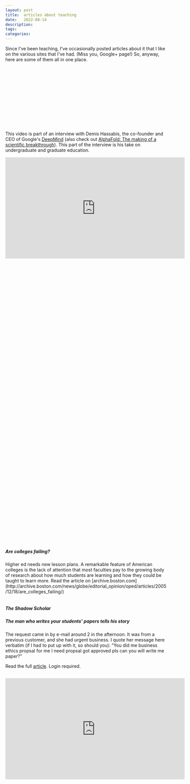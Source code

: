 ```yaml
---
layout: post
title:  articles about teaching
date:   2022-08-14
description: 
tags: 
categories: 
---
```


Since I've been teaching, I've occasionally posted articles about it that I like on the various sites that I've had. (Miss you, Google+ page!) So, anyway, here are some of them all in one place. 

<hr style="opacity:0">

<div class="iframely-embed"><div class="iframely-responsive" style="height: 140px; padding-bottom: 0;"><a href="https://www.wired.com/2013/10/free-thinkers/" data-iframely-url="//iframely.net/A48sokJ?card=small"></a></div></div><script async src="//iframely.net/embed.js" charset="utf-8"></script>

&nbsp;

This video is part of an interview with Demis Hassabis, the co-founder and CEO of Google's [DeepMind](https://www.youtube.com/channel/UCP7jMXSY2xbc3KCAE0MHQ-A) (also check out [AlphaFold: The making of a scientific breakthrough](https://youtu.be/gg7WjuFs8F4)). This part of the interview is his take on undergraduate and graduate education.

<iframe width="560" height="315" src="https://www.youtube.com/embed/1X7Koxx4qJE?start=2113" title="YouTube video player" frameborder="0" allow="accelerometer; autoplay; clipboard-write; encrypted-media; gyroscope; picture-in-picture" allowfullscreen></iframe>

&nbsp;


<div class="iframely-embed"><div class="iframely-responsive" style="height: 140px; padding-bottom: 0;"><a href="https://www.npr.org/sections/health-shots/2012/11/12/164793058/struggle-for-smarts-how-eastern-and-western-cultures-tackle-learning" data-iframely-url="//iframely.net/3sh2Tnm?card=small"></a></div></div><script async src="//iframely.net/embed.js" charset="utf-8"></script>


<div class="iframely-embed"><div class="iframely-responsive" style="height: 140px; padding-bottom: 0;"><a href="https://www.wsj.com/articles/the-case-for-a-college-exit-exam-11628690410" data-iframely-url="//iframely.net/Xm2iuRb?card=small"></a></div></div><script async src="//iframely.net/embed.js"></script>


<div class="iframely-embed"><div class="iframely-responsive" style="padding-bottom: 56.25%; padding-top: 120px;"><a href="https://www.nytimes.com/2017/12/03/opinion/lost-einsteins-innovation-inequality.html" data-iframely-url="//cdn.iframe.ly/api/iframe?media=0&url=https%3A%2F%2Fwww.nytimes.com%2F2017%2F12%2F03%2Fopinion%2Flost-einsteins-innovation-inequality.html&key=681ecff6a27093061ce9f2d441604d33"></a></div></div><script async src="//cdn.iframe.ly/embed.js" charset="utf-8"></script>



<div class="iframely-embed"><div class="iframely-responsive" style="height: 140px; padding-bottom: 0;"><a href="https://www.wired.com/2013/10/telling-you-the-answer-isnt-the-answer/" data-iframely-url="//iframely.net/3D6iHci?card=small"></a></div></div><script async src="//iframely.net/embed.js" charset="utf-8"></script>

<hr style="opacity:0">

<h5><b>Are colleges failing?</b></h5> 
Higher ed needs new lesson plans. A remarkable feature of American colleges is the lack of attention that most faculties pay to the growing body of research about how much students are learning and how they could be taught to learn more.
Read the article on [archive.boston.com](http://archive.boston.com/news/globe/editorial_opinion/oped/articles/2005/12/18/are_colleges_failing/)

<hr style="opacity:0">

<h5><b>The Shadow Scholar</b></h5>

<h5>The man who writes your students’ papers tells his story</h5>

The request came in by e-mail around 2 in the afternoon. It was from a previous customer, and she had urgent business. I quote her message here verbatim (if I had to put up with it, so should you): “You did me business ethics propsal for me I need propsal got approved pls can you will write me paper?”

Read the full [article](https://www.chronicle.com/article/the-shadow-scholar/). Login required. 

<hr style="opacity:0">

<iframe width="560" height="315" src="https://www.youtube.com/embed/dGCJ46vyR9o" title="YouTube video player" frameborder="0" allow="accelerometer; autoplay; clipboard-write; encrypted-media; gyroscope; picture-in-picture" allowfullscreen></iframe>

&nbsp;


